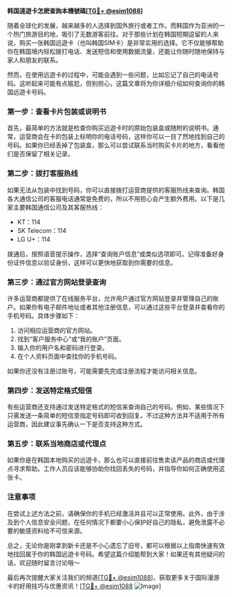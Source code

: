 **韩国遠遊卡怎麽查詢本機號碼[[TG💪+ @esim1088](https://t.me/s/esim1088)]**

随着全球化的发展，越来越多的人选择到国外旅行或者工作。而韩国作为亚洲的一个热门旅游目的地，吸引了无数游客前往。对于那些计划在韩国短期逗留的人来说，购买一张韩国远遊卡（也叫韩国SIM卡）是非常实用的选择。它不仅能够帮助你在韩国境内轻松拨打电话、发送短信和使用数据流量，还能让你随时随地保持与家人和朋友的联系。

然而，在使用远遊卡的过程中，可能会遇到一些问题，比如忘记了自己的电话号码。这听起来可能有点尴尬，但别担心，这篇文章将为你详细介绍如何查询你的韩国远遊卡号码。

### **第一步：查看卡片包装或说明书**
首先，最简单的方法就是检查你购买远遊卡时的原始包装盒或随附的说明书。通常，运营商会在卡的包装上标明你的电话号码，这样你可以一目了然地找到自己的号码。如果你已经丢掉了包装盒，那么可以尝试联系当时购买卡片的地方，看看他们是否保留了相关记录。

### **第二步：拨打客服热线**
如果无法从包装中找到号码，你可以直接拨打运营商提供的客服热线来查询。韩国各大通信公司的客服电话通常是免费的，所以不用担心会产生额外费用。以下是几家主要韩国通信公司及其客服热线：

- KT：114
- SK Telecom：114
- LG U+：114

拨通后，按照语音提示操作，选择“查询账户信息”或类似选项即可。记得准备好身份证件信息以验证身份，这样可以更快地获取到你需要的信息。

### **第三步：通过官方网站登录查询**
许多运营商都提供了在线服务平台，允许用户通过官方网站登录并管理自己的账户。如果你有电子邮件地址或者其他注册信息，可以通过这些平台登录并查看你的手机号码。具体步骤如下：

1. 访问相应运营商的官方网站。
2. 找到“客户服务中心”或“我的账户”页面。
3. 输入你的用户名和密码进行登录。
4. 在个人资料页面中查找你的手机号码。

如果你还没有注册过账号，可能需要先完成注册流程才能访问相关信息。

### **第四步：发送特定格式短信**
有些运营商还支持通过发送特定格式的短信来查询自己的号码。例如，某些情况下只需发送一条简单的短信至指定号码即可收到回复。不过这种方法并不适用于所有运营商，因此建议事先确认一下是否支持这种方式。

### **第五步：联系当地商店或代理点**
如果你是在韩国本地购买的远遊卡，那么也可以直接前往售卖该产品的商店或代理点寻求帮助。工作人员应该能够协助你找回丢失的号码，并指导你如何正确使用这张卡。

### **注意事项**
在尝试上述方法之前，请确保你的手机已经激活并且可以正常使用。此外，由于涉及到个人信息安全问题，在任何情况下都要小心保护好自己的隐私，避免泄露不必要的敏感资料给不可信来源。

总之，无论你是刚拿到新卡还是不小心遗忘了旧号，都可以根据以上指南快速有效地找回属于你的韩国远遊卡号码。希望这篇介绍能帮到大家！如果还有其他疑问的话，欢迎随时留言讨论哦～

最后再次提醒大家关注我们的频道[[TG💪+ @esim1088](https://t.me/s/esim1088)]，获取更多关于国际漫游卡的好用技巧与优惠资讯！[[TG💪+ @esim1088](https://t.me/s/esim1088) ![Image](https://i.postimg.cc/4NQfJmqS/Snipaste-2025-05-13-00-14-12.png)]